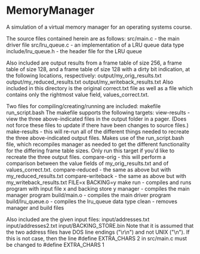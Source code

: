 # MemoryManager
A simulation of a virtual memory manager for an operating systems course.

The source files contained herein are as follows:
	src/main.c - the main driver file
	src/lru_queue.c - an implementation of a LRU queue data type
	include/lru_queue.h - the header file for the LRU queue

Also included are output results from a frame table of size 256, a frame table
of size 128, and a frame table of size 128 with a dirty bit indication, at the
following locations, respectively:
	output/my_orig_results.txt
	output/my_reduced_results.txt
	output/my_writeback_results.txt
Also included in this directory is the original correct.txt file as well as a
file which contains only the rightmost value field, values\_correct.txt.

Two files for compiling/creating/running are included:
	makefile
	run_script.bash
The makefile supports the following targets:
	view-results - view the three above-indicated files in the output folder in
	               a pager. (Does not force these files to update if there have
	               been changes to source files.)
	make-results - this will re-run all of the different things needed to
	               recreate the three above-indicated output files. Makes use
	               of the run_script.bash file, which recompiles manager as
	               needed to get the different functionality for the differing
                   frame table sizes. Only run this target if you'd like to
                   recreate the three output files.
	compare-orig - this will perform a comparison between the value fields of
	               my_orig_results.txt and of values_correct.txt.
	compare-reduced - the same as above but with my_reduced_results.txt
	compare-writeback - the same as above but with my_writeback_results.txt
	FILE=x BACKING=y make run - compiles and runs program with input file x and
	                            backing store y
	manager - compiles the main manager program
	build/main.o - compiles the main driver program
	build/lru_queue.o - compiles the lru_queue data type
	clean - removes manager and build files

Also included are the given input files:
	input/addresses.txt
	input/addresses2.txt
	input/BACKING_STORE.bin
Note that it is assumed that the two address files have DOS line endings
("\r\n") and not UNIX ("\n"). If this is not case, then the line
\#define EXTRA\_CHARS 2 in src/main.c must be changed to #define EXTRA\_CHARS 1
